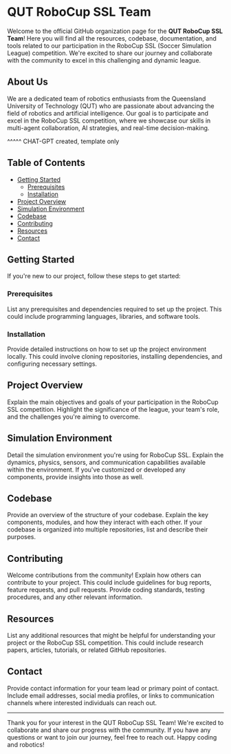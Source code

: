 # QUT RoboCup SSL Team

Welcome to the official GitHub organization page for the **QUT RoboCup SSL Team**! Here you will find all the resources, codebase, documentation, and tools related to our participation in the RoboCup SSL (Soccer Simulation League) competition. We're excited to share our journey and collaborate with the community to excel in this challenging and dynamic league.

## About Us

We are a dedicated team of robotics enthusiasts from the Queensland University of Technology (QUT) who are passionate about advancing the field of robotics and artificial intelligence. Our goal is to participate and excel in the RoboCup SSL competition, where we showcase our skills in multi-agent collaboration, AI strategies, and real-time decision-making.


^^^^^
CHAT-GPT created, template only

## Table of Contents

- [Getting Started](#getting-started)
  - [Prerequisites](#prerequisites)
  - [Installation](#installation)
- [Project Overview](#project-overview)
- [Simulation Environment](#simulation-environment)
- [Codebase](#codebase)
- [Contributing](#contributing)
- [Resources](#resources)
- [Contact](#contact)

## Getting Started

If you're new to our project, follow these steps to get started:

### Prerequisites

List any prerequisites and dependencies required to set up the project. This could include programming languages, libraries, and software tools.

### Installation

Provide detailed instructions on how to set up the project environment locally. This could involve cloning repositories, installing dependencies, and configuring necessary settings.

## Project Overview

Explain the main objectives and goals of your participation in the RoboCup SSL competition. Highlight the significance of the league, your team's role, and the challenges you're aiming to overcome.

## Simulation Environment

Detail the simulation environment you're using for RoboCup SSL. Explain the dynamics, physics, sensors, and communication capabilities available within the environment. If you've customized or developed any components, provide insights into those as well.

## Codebase

Provide an overview of the structure of your codebase. Explain the key components, modules, and how they interact with each other. If your codebase is organized into multiple repositories, list and describe their purposes.

## Contributing

Welcome contributions from the community! Explain how others can contribute to your project. This could include guidelines for bug reports, feature requests, and pull requests. Provide coding standards, testing procedures, and any other relevant information.

## Resources

List any additional resources that might be helpful for understanding your project or the RoboCup SSL competition. This could include research papers, articles, tutorials, or related GitHub repositories.

## Contact

Provide contact information for your team lead or primary point of contact. Include email addresses, social media profiles, or links to communication channels where interested individuals can reach out.

---

Thank you for your interest in the QUT RoboCup SSL Team! We're excited to collaborate and share our progress with the community. If you have any questions or want to join our journey, feel free to reach out. Happy coding and robotics!
